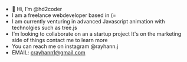 - 👋 Hi, I’m @hd2coder
- I am a freelance webdeveloper based in (=
- I am currently venturing in advanced Javascript animation with technolgies such as tree.js
- I’m looking to collaborate on an a startup project It's on the marketing side of things contact me to learn more
- You can reach me on instagram @rayhann.j 
- EMAIL: crayhann1@gmail.com

<!---
hd2coder/hd2coder is a ✨ special ✨ repository because its `README.md` (this file) appears on your GitHub profile.
You can click the Preview link to take a look at your changes.
--->
